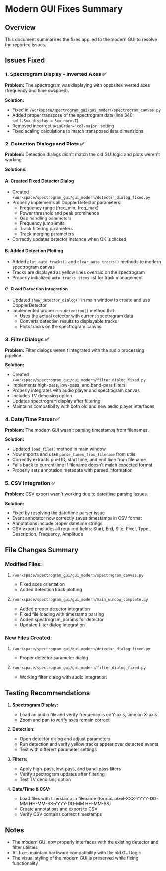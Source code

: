 # Modern GUI Fixes Summary

## Overview
This document summarizes the fixes applied to the modern GUI to resolve the reported issues.

## Issues Fixed

### 1. Spectrogram Display - Inverted Axes ✅
**Problem:** The spectrogram was displaying with opposite/inverted axes (frequency and time swapped).

**Solution:**
- Fixed in `/workspace/spectrogram_gui/gui_modern/spectrogram_canvas.py`
- Added proper transpose of the spectrogram data (line 340: `self.Sxx_display = Sxx_norm.T`)
- Removed incorrect `axisOrder='col-major'` setting
- Fixed scaling calculations to match transposed data dimensions

### 2. Detection Dialogs and Plots ✅
**Problem:** Detection dialogs didn't match the old GUI logic and plots weren't working.

**Solutions:**

#### A. Created Fixed Detector Dialog
- Created `/workspace/spectrogram_gui/gui_modern/detector_dialog_fixed.py`
- Properly implements all DopplerDetector parameters:
  - Frequency range (freq_min, freq_max)
  - Power threshold and peak prominence
  - Gap handling parameters
  - Frequency jump limits
  - Track filtering parameters
  - Track merging parameters
- Correctly updates detector instance when OK is clicked

#### B. Added Detection Plotting
- Added `plot_auto_tracks()` and `clear_auto_tracks()` methods to modern spectrogram canvas
- Tracks are displayed as yellow lines overlaid on the spectrogram
- Properly initialized `auto_tracks_items` list for track management

#### C. Fixed Detection Integration
- Updated `show_detector_dialog()` in main window to create and use DopplerDetector
- Implemented proper `run_detection()` method that:
  - Uses the actual detector with current spectrogram data
  - Converts detection results to displayable tracks
  - Plots tracks on the spectrogram canvas

### 3. Filter Dialogs ✅
**Problem:** Filter dialogs weren't integrated with the audio processing pipeline.

**Solution:**
- Created `/workspace/spectrogram_gui/gui_modern/filter_dialog_fixed.py`
- Implements high-pass, low-pass, and band-pass filters
- Properly integrates with audio player and spectrogram canvas
- Includes TV denoising option
- Updates spectrogram display after filtering
- Maintains compatibility with both old and new audio player interfaces

### 4. Date/Time Parser ✅
**Problem:** The modern GUI wasn't parsing timestamps from filenames.

**Solution:**
- Updated `load_file()` method in main window
- Now imports and uses `parse_times_from_filename` from utils
- Correctly extracts pixel ID, start time, and end time from filename
- Falls back to current time if filename doesn't match expected format
- Properly sets annotation metadata with parsed information

### 5. CSV Integration ✅
**Problem:** CSV export wasn't working due to date/time parsing issues.

**Solution:**
- Fixed by resolving the date/time parser issue
- Event annotator now correctly saves timestamps in CSV format
- Annotations include proper datetime strings
- CSV export includes all required fields: Start, End, Site, Pixel, Type, Description, Frequency, Amplitude

## File Changes Summary

### Modified Files:
1. `/workspace/spectrogram_gui/gui_modern/spectrogram_canvas.py`
   - Fixed axes orientation
   - Added detection track plotting

2. `/workspace/spectrogram_gui/gui_modern/main_window_complete.py`
   - Added proper detector integration
   - Fixed file loading with timestamp parsing
   - Added spectrogram_params for detector
   - Updated filter dialog integration

### New Files Created:
1. `/workspace/spectrogram_gui/gui_modern/detector_dialog_fixed.py`
   - Proper detector parameter dialog

2. `/workspace/spectrogram_gui/gui_modern/filter_dialog_fixed.py`
   - Working filter dialog with audio integration

## Testing Recommendations

1. **Spectrogram Display:**
   - Load an audio file and verify frequency is on Y-axis, time on X-axis
   - Zoom and pan to verify axes remain correct

2. **Detection:**
   - Open detector dialog and adjust parameters
   - Run detection and verify yellow tracks appear over detected events
   - Test with different parameter settings

3. **Filters:**
   - Apply high-pass, low-pass, and band-pass filters
   - Verify spectrogram updates after filtering
   - Test TV denoising option

4. **Date/Time & CSV:**
   - Load files with timestamp in filename (format: pixel-XXX-YYYY-DD-MM HH-MM-SS-YYYY-DD-MM HH-MM-SS)
   - Create annotations and export to CSV
   - Verify CSV contains correct timestamps

## Notes
- The modern GUI now properly interfaces with the existing detector and filter utilities
- All fixes maintain backward compatibility with the old GUI logic
- The visual styling of the modern GUI is preserved while fixing functionality